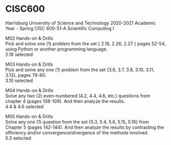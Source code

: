 # CISC600
Harrisburg University of Science and Technology
2020-2021 Academic Year - Spring
CISC 600-51-A Scientific Computing I  
  
M02 Hands-on & Drills  
Pick and solve one (1) problem from the set { 2.18, 2.26, 2.27 } pages 52-54, using Python or another programming language.  
2.18 selected
  
M03 Hands-on & Drills  
Pick and solve any one (1) problem from the set {3.6, 3.7, 3.8, 3.10, 3.11, 3.13}, pages 79-80.  
3.10 selected
  
M04 Hands-on & Drills  
Solve any two (2) even-numbered (4.2, 4.4, 4.6, etc.) questions from chapter 4 (pages 108-109). And then analyze the results.  
4.4 & 4.6 selected
  
M05 Hands-on & Drills  
Solve any one (1) question from the set {5.3, 5.4, 5.6, 5.15, 5.16} from Chapter 5 (pages 142-144). And then analyze the results by contrasting the efficiency and/or convergence/divergence of the methods involved.  
5.3 selected